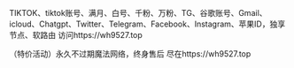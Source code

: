 TIKTOK、tiktok账号、满月、白号、千粉、万粉、TG、谷歌账号、Gmail、icloud、Chatgpt、Twitter、Telegram、Facebook、Instagram、苹果ID，独享节点、软路由  访问https://wh9527.top

（特价活动）永久不过期魔法网络，终身售后 尽在https://wh9527.top
